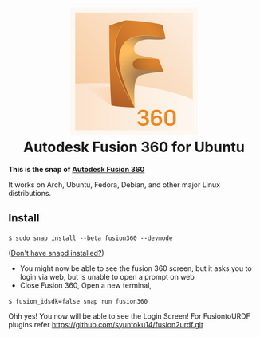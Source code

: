 <h1 align="center">
  <img src="snap/gui/fusion360.png" alt="Project">
  <br />
  Autodesk Fusion 360 for Ubuntu
</h1>

<b>This is the snap of [Autodesk Fusion 360](https://www.autodesk.com.au/products/fusion-360/overview)</b>
  
It works on Arch, Ubuntu, Fedora, Debian, and other major Linux distributions.


## Install

`$ sudo snap install --beta fusion360 --devmode`

([Don't have snapd installed?](https://snapcraft.io/docs/core/install))

- You might now be able to see the fusion 360 screen, but it asks you to login via web, but is unable to open a prompt on web
- Close Fusion 360, Open a new terminal,

`$ fusion_idsdk=false snap run fusion360`

Ohh yes! You now will be able to see the Login Screen!
For FusiontoURDF plugins refer https://github.com/syuntoku14/fusion2urdf.git
